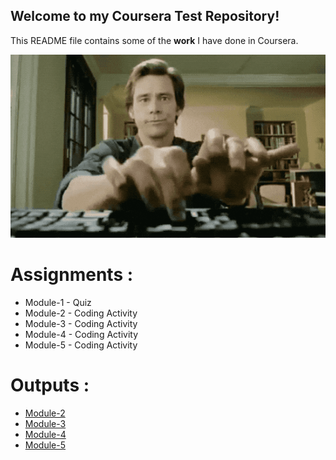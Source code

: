 ## Welcome to my Coursera Test Repository!


This README file contains some of the **work** I have done in Coursera. 


![Funny GIF](https://github.com/aakella1/coursera-test/blob/f12d7f005889cedcae06f409c7bf80718ce23aec/site/images/EarnestPracticalArabianoryx-max-1mb.gif)

# Assignments :

* Module-1 - Quiz 
* Module-2 - Coding Activity
* Module-3 - Coding Activity
* Module-4 - Coding Activity
* Module-5 - Coding Activity



# Outputs :

* [Module-2](https://akkified.github.io/coursera-test/site/Assignments/Module%202/index.html)
* [Module-3](https://akkified.github.io/coursera-test/site/Assignments/Module%203/index.html)
* [Module-4](https://akkified.github.io/coursera-test/site/Assignments/Module4/index.html)
* [Module-5](https://akkified.github.io/coursera-test/site/Assignments/Module5/index.html)
